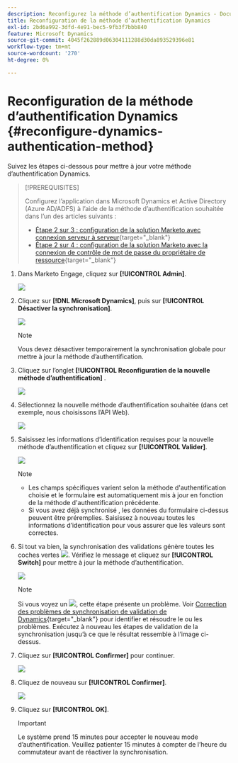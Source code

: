 ```yaml
---
description: Reconfigurez la méthode d’authentification Dynamics - Documents Marketo - Documentation du produit
title: Reconfiguration de la méthode d’authentification Dynamics
exl-id: 2bd6a992-3dfd-4e91-bec5-9fb3f7bbb840
feature: Microsoft Dynamics
source-git-commit: 4045f262889d06304111288d30da893529396e81
workflow-type: tm+mt
source-wordcount: '270'
ht-degree: 0%

---
```


# Reconfiguration de la méthode d’authentification Dynamics {#reconfigure-dynamics-authentication-method}

Suivez les étapes ci-dessous pour mettre à jour votre méthode d’authentification Dynamics.

>[!PREREQUISITES]
>
>Configurez l’application dans Microsoft Dynamics et Active Directory (Azure AD/ADFS) à l’aide de la méthode d’authentification souhaitée dans l’un des articles suivants :
>
>* [Étape 2 sur 3 : configuration de la solution Marketo avec connexion serveur à serveur](/help/marketo/product-docs/crm-sync/microsoft-dynamics-sync/sync-setup/microsoft-dynamics-365-with-s2s-connection/step-2-of-3-set-up.md){target="_blank"}
>* [Étape 2 sur 4 : configuration de la solution Marketo avec la connexion de contrôle de mot de passe du propriétaire de ressource](/help/marketo/product-docs/crm-sync/microsoft-dynamics-sync/sync-setup/microsoft-dynamics-365-with-ropc-connection/step-2-of-4-set-up.md){target="_blank"}

1. Dans Marketo Engage, cliquez sur **[!UICONTROL Admin]**.

   ![](assets/reconfigure-dynamics-authentication-method-1.png)

1. Cliquez sur **[!DNL Microsoft Dynamics]**, puis sur **[!UICONTROL Désactiver la synchronisation]**.

   ![](assets/reconfigure-dynamics-authentication-method-2.png)

   >[!NOTE]
   >
   >Vous devez désactiver temporairement la synchronisation globale pour mettre à jour la méthode d’authentification.

1. Cliquez sur l’onglet **[!UICONTROL Reconfiguration de la nouvelle méthode d’authentification]** .

   ![](assets/reconfigure-dynamics-authentication-method-3.png)

1. Sélectionnez la nouvelle méthode d’authentification souhaitée (dans cet exemple, nous choisissons l’API Web).

   ![](assets/reconfigure-dynamics-authentication-method-4.png)

1. Saisissez les informations d’identification requises pour la nouvelle méthode d’authentification et cliquez sur **[!UICONTROL Valider]**.

   ![](assets/reconfigure-dynamics-authentication-method-5.png)

   >[!NOTE]
   >
   >* Les champs spécifiques varient selon la méthode d&#39;authentification choisie et le formulaire est automatiquement mis à jour en fonction de la méthode d&#39;authentification précédente.
   >* Si vous avez déjà synchronisé , les données du formulaire ci-dessus peuvent être préremplies. Saisissez à nouveau toutes les informations d’identification pour vous assurer que les valeurs sont correctes.

1. Si tout va bien, la synchronisation des validations génère toutes les coches vertes ![](assets/green-check.png). Vérifiez le message et cliquez sur **[!UICONTROL Switch]** pour mettre à jour la méthode d’authentification.

   ![](assets/reconfigure-dynamics-authentication-method-6.png)

   >[!NOTE]
   >
   >Si vous voyez un ![](assets/red-x.png), cette étape présente un problème. Voir [Correction des problèmes de synchronisation de validation de Dynamics](/help/marketo/product-docs/crm-sync/microsoft-dynamics-sync/sync-setup/validate-microsoft-dynamics-sync/fix-dynamics-validation-sync-issues.md){target="_blank"} pour identifier et résoudre le ou les problèmes. Exécutez à nouveau les étapes de validation de la synchronisation jusqu’à ce que le résultat ressemble à l’image ci-dessus.

1. Cliquez sur **[!UICONTROL Confirmer]** pour continuer.

   ![](assets/reconfigure-dynamics-authentication-method-7.png)

1. Cliquez de nouveau sur **[!UICONTROL Confirmer]**.

   ![](assets/reconfigure-dynamics-authentication-method-8.png)

1. Cliquez sur **[!UICONTROL OK]**.

   >[!IMPORTANT]
   >
   >Le système prend 15 minutes pour accepter le nouveau mode d’authentification. Veuillez patienter 15 minutes à compter de l’heure du commutateur avant de réactiver la synchronisation.
